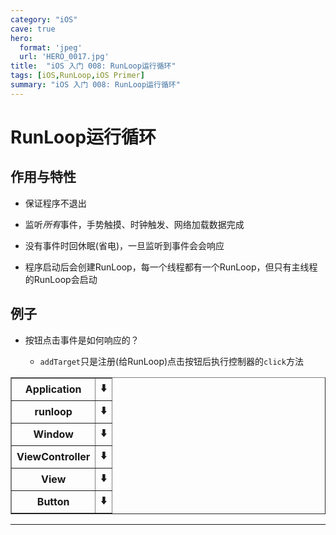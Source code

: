 ```yaml
---
category: "iOS"
cave: true
hero:
  format: 'jpeg'
  url: 'HERO_0017.jpg'
title:  "iOS 入门 008: RunLoop运行循环"
tags: [iOS,RunLoop,iOS Primer]
summary: "iOS 入门 008: RunLoop运行循环"
---
```

# RunLoop运行循环

## 作用与特性

* 保证程序不退出

* 监听*所有*事件，手势触摸、时钟触发、网络加载数据完成

* 没有事件时回休眠(省电)，一旦监听到事件会会响应

* 程序启动后会创建RunLoop，每一个线程都有一个RunLoop，但只有主线程的RunLoop会启动

## 例子

* 按钮点击事件是如何响应的？

	* `addTarget`只是注册(给RunLoop)点击按钮后执行控制器的`click`方法


<table border="1" class="table table-bordered table-striped table-condensed">
<tr>
<th>Application</th>
<th>⬇️</th>
</tr>
<tr>
<th>runloop</th>
<th>⬇️</th>
</tr>
<tr>
<th>Window</th>
<th>⬇️</th>
</tr>
<tr>
<th>ViewController</th>
<th>⬇️</th>
</tr>
<tr>
<th>View</th>
<th>⬇️</th>
</tr>
<tr>
<th>Button</th>
<th>⬇️</th>
</tr>
</table>

***


